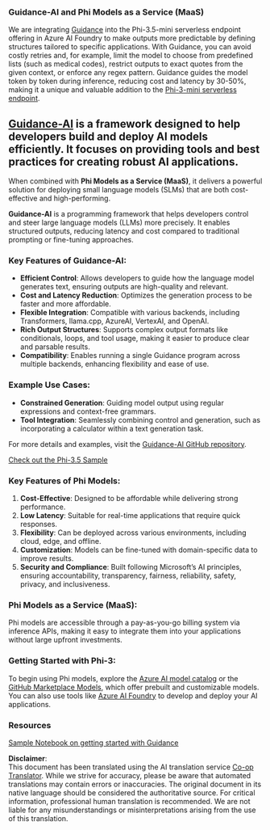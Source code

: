 <!--
CO_OP_TRANSLATOR_METADATA:
{
  "original_hash": "bd049872f37c3079c87d4fe17109cea0",
  "translation_date": "2025-07-16T18:13:31+00:00",
  "source_file": "md/01.Introduction/01/01.Guidance.md",
  "language_code": "en"
}
-->
### Guidance-AI and Phi Models as a Service (MaaS)
We are integrating [Guidance](https://github.com/guidance-ai/guidance) into the Phi-3.5-mini serverless endpoint offering in Azure AI Foundry to make outputs more predictable by defining structures tailored to specific applications. With Guidance, you can avoid costly retries and, for example, limit the model to choose from predefined lists (such as medical codes), restrict outputs to exact quotes from the given context, or enforce any regex pattern. Guidance guides the model token by token during inference, reducing cost and latency by 30-50%, making it a unique and valuable addition to the [Phi-3-mini serverless endpoint](https://aka.ms/try-phi3.5mini).

## [**Guidance-AI**](https://github.com/guidance-ai/guidance) is a framework designed to help developers build and deploy AI models efficiently. It focuses on providing tools and best practices for creating robust AI applications.

When combined with **Phi Models as a Service (MaaS)**, it delivers a powerful solution for deploying small language models (SLMs) that are both cost-effective and high-performing.

**Guidance-AI** is a programming framework that helps developers control and steer large language models (LLMs) more precisely. It enables structured outputs, reducing latency and cost compared to traditional prompting or fine-tuning approaches.

### Key Features of Guidance-AI:
- **Efficient Control**: Allows developers to guide how the language model generates text, ensuring outputs are high-quality and relevant.
- **Cost and Latency Reduction**: Optimizes the generation process to be faster and more affordable.
- **Flexible Integration**: Compatible with various backends, including Transformers, llama.cpp, AzureAI, VertexAI, and OpenAI.
- **Rich Output Structures**: Supports complex output formats like conditionals, loops, and tool usage, making it easier to produce clear and parsable results.
- **Compatibility**: Enables running a single Guidance program across multiple backends, enhancing flexibility and ease of use.

### Example Use Cases:
- **Constrained Generation**: Guiding model output using regular expressions and context-free grammars.
- **Tool Integration**: Seamlessly combining control and generation, such as incorporating a calculator within a text generation task.

For more details and examples, visit the [Guidance-AI GitHub repository](https://github.com/guidance-ai/guidance).

[Check out the Phi-3.5 Sample](../../../../../code/01.Introduce/guidance.ipynb)

### Key Features of Phi Models:
1. **Cost-Effective**: Designed to be affordable while delivering strong performance.
2. **Low Latency**: Suitable for real-time applications that require quick responses.
3. **Flexibility**: Can be deployed across various environments, including cloud, edge, and offline.
4. **Customization**: Models can be fine-tuned with domain-specific data to improve results.
5. **Security and Compliance**: Built following Microsoft’s AI principles, ensuring accountability, transparency, fairness, reliability, safety, privacy, and inclusiveness.

### Phi Models as a Service (MaaS):
Phi models are accessible through a pay-as-you-go billing system via inference APIs, making it easy to integrate them into your applications without large upfront investments.

### Getting Started with Phi-3:
To begin using Phi models, explore the [Azure AI model catalog](https://ai.azure.com/explore/models) or the [GitHub Marketplace Models](https://github.com/marketplace/models), which offer prebuilt and customizable models. You can also use tools like [Azure AI Foundry](https://ai.azure.com) to develop and deploy your AI applications.

### Resources
[Sample Notebook on getting started with Guidance](../../../../../code/01.Introduce/guidance.ipynb)

**Disclaimer**:  
This document has been translated using the AI translation service [Co-op Translator](https://github.com/Azure/co-op-translator). While we strive for accuracy, please be aware that automated translations may contain errors or inaccuracies. The original document in its native language should be considered the authoritative source. For critical information, professional human translation is recommended. We are not liable for any misunderstandings or misinterpretations arising from the use of this translation.